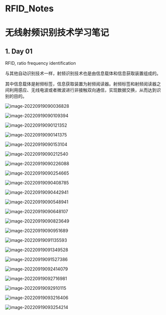 # RFID_Notes
# 无线射频识别技术学习笔记

## 1. Day 01

RFID, ratio frequency identification

与其他自动识别技术一样，射频识别技术也是由信息载体和信息获取装置组成的。

其中信息载体是射频标签，信息获取装置为射频阅读器。射频标签和射频阅读器之间利用感应、无线电波或者微波进行非接触双向通信，实现数据交换，从而达到识别的目的。

![image-20220919090036828](C:\Users\fengqh\AppData\Roaming\Typora\typora-user-images\image-20220919090036828.png)

![image-20220919090109394](C:\Users\fengqh\AppData\Roaming\Typora\typora-user-images\image-20220919090109394.png)

![image-20220919090121352](C:\Users\fengqh\AppData\Roaming\Typora\typora-user-images\image-20220919090121352.png)

![image-20220919090141375](C:\Users\fengqh\AppData\Roaming\Typora\typora-user-images\image-20220919090141375.png)

![image-20220919090153104](C:\Users\fengqh\AppData\Roaming\Typora\typora-user-images\image-20220919090153104.png)

![image-20220919090212540](C:\Users\fengqh\AppData\Roaming\Typora\typora-user-images\image-20220919090212540.png)

![image-20220919090226088](C:\Users\fengqh\AppData\Roaming\Typora\typora-user-images\image-20220919090226088.png)

![image-20220919090254665](C:\Users\fengqh\AppData\Roaming\Typora\typora-user-images\image-20220919090254665.png)

![image-20220919090408785](C:\Users\fengqh\AppData\Roaming\Typora\typora-user-images\image-20220919090408785.png)

![image-20220919090442941](C:\Users\fengqh\AppData\Roaming\Typora\typora-user-images\image-20220919090442941.png)

![image-20220919090548941](C:\Users\fengqh\AppData\Roaming\Typora\typora-user-images\image-20220919090548941.png)

![image-20220919090648107](C:\Users\fengqh\AppData\Roaming\Typora\typora-user-images\image-20220919090648107.png)

![image-20220919090823649](C:\Users\fengqh\AppData\Roaming\Typora\typora-user-images\image-20220919090823649.png)

![image-20220919090951689](C:\Users\fengqh\AppData\Roaming\Typora\typora-user-images\image-20220919090951689.png)

![image-20220919091135593](C:\Users\fengqh\AppData\Roaming\Typora\typora-user-images\image-20220919091135593.png)

![image-20220919091349528](C:\Users\fengqh\AppData\Roaming\Typora\typora-user-images\image-20220919091349528.png)

![image-20220919091527386](C:\Users\fengqh\AppData\Roaming\Typora\typora-user-images\image-20220919091527386.png)

![image-20220919092414079](C:\Users\fengqh\AppData\Roaming\Typora\typora-user-images\image-20220919092414079.png)

![image-20220919092716981](C:\Users\fengqh\AppData\Roaming\Typora\typora-user-images\image-20220919092716981.png)

![image-20220919092910115](C:\Users\fengqh\AppData\Roaming\Typora\typora-user-images\image-20220919092910115.png)

![image-20220919093216406](C:\Users\fengqh\AppData\Roaming\Typora\typora-user-images\image-20220919093216406.png)

![image-20220919093254214](C:\Users\fengqh\AppData\Roaming\Typora\typora-user-images\image-20220919093254214.png)
